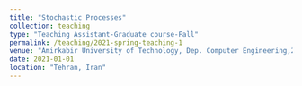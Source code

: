 ```yaml
---
title: "Stochastic Processes"
collection: teaching
type: "Teaching Assistant-Graduate course-Fall"
permalink: /teaching/2021-spring-teaching-1
venue: "Amirkabir University of Technology, Dep. Computer Engineering,2020"
date: 2021-01-01
location: "Tehran, Iran"
---
```

